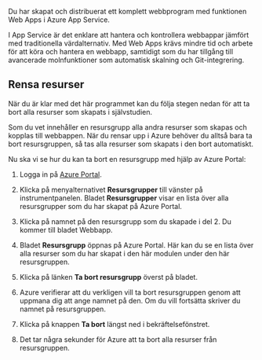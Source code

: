 Du har skapat och distribuerat ett komplett webbprogram med funktionen Web Apps i Azure App Service.

I App Service är det enklare att hantera och kontrollera webbappar jämfört med traditionella värdalternativ. Med Web Apps krävs mindre tid och arbete för att köra och hantera en webbapp, samtidigt som du har tillgång till avancerade molnfunktioner som automatisk skalning och Git-integrering.

## <a name="clean-up-resources"></a>Rensa resurser

När du är klar med det här programmet kan du följa stegen nedan för att ta bort alla resurser som skapats i självstudien.

Som du vet innehåller en resursgrupp alla andra resurser som skapas och kopplas till webbappen. När du rensar upp i Azure behöver du alltså bara ta bort resursgruppen, så tas alla resurser som skapats i den bort automatiskt.

Nu ska vi se hur du kan ta bort en resursgrupp med hjälp av Azure Portal:

1. Logga in på [Azure Portal](https://portal.azure.com/?azure-portal=true).

1. Klicka på menyalternativet **Resursgrupper** till vänster på instrumentpanelen. Bladet **Resursgrupper** visar en lista över alla resursgrupper som du har skapat på Azure Portal.

1. Klicka på namnet på den resursgrupp som du skapade i del 2. Du kommer till bladet Webbapp.

1. Bladet **Resursgrupp** öppnas på Azure Portal. Här kan du se en lista över alla resurser som du har skapat i den här modulen under den här resursgruppen.

1. Klicka på länken **Ta bort resursgrupp** överst på bladet.

1. Azure verifierar att du verkligen vill ta bort resursgruppen genom att uppmana dig att ange namnet på den. Om du vill fortsätta skriver du namnet på resursgruppen.

1. Klicka på knappen **Ta bort** längst ned i bekräftelsefönstret.

1. Det tar några sekunder för Azure att ta bort alla resurser från resursgruppen.
